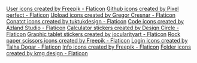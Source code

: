<a href="https://www.flaticon.com/free-icons/user" title="user icons">User icons created by Freepik - Flaticon</a>
<a href="https://www.flaticon.com/free-icons/github" title="github icons">Github icons created by Pixel perfect - Flaticon</a>
<a href="https://www.flaticon.com/free-icons/upload" title="upload icons">Upload icons created by Gregor Cresnar - Flaticon</a>
<a href="https://www.flaticon.com/free-icons/conatct" title="conatct icons">Conatct icons created by tuktukdesign - Flaticon</a>
<a href="https://www.flaticon.com/free-icons/code" title="code icons">Code icons created by Azland Studio - Flaticon</a>
<a href="https://www.flaticon.com/free-stickers/calculator" title="calculator stickers">Calculator stickers created by Design Circle - Flaticon</a>
<a href="https://www.flaticon.com/free-stickers/graphic-tablet" title="graphic tablet stickers">Graphic tablet stickers created by jocularityart - Flaticon</a>
<a href="https://www.flaticon.com/free-icons/rock-paper-scissors" title="rock paper scissors icons">Rock paper scissors icons created by Freepik - Flaticon</a>
<a href="https://www.flaticon.com/free-icons/login" title="login icons">Login icons created by Talha Dogar - Flaticon</a>
<a href="https://www.flaticon.com/free-icons/info" title="info icons">Info icons created by Freepik - Flaticon</a>
<a href="https://www.flaticon.com/free-icons/folder" title="folder icons">Folder icons created by kmg design - Flaticon</a>